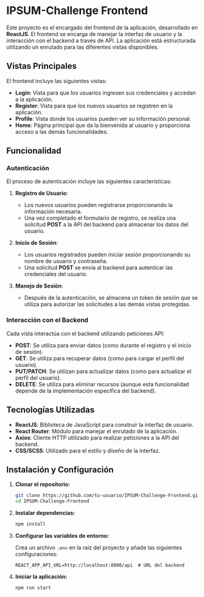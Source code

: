 
# IPSUM-Challenge Frontend

Este proyecto es el encargado del frontend de la aplicación, desarrollado en **ReactJS**. El frontend se encarga de manejar la interfaz de usuario y la interacción con el backend a través de API. La aplicación está estructurada utilizando un enrutado para las diferentes vistas disponibles.

## Vistas Principales

El frontend incluye las siguientes vistas:

- **Login**: Vista para que los usuarios ingresen sus credenciales y accedan a la aplicación.
- **Register**: Vista para que los nuevos usuarios se registren en la aplicación.
- **Profile**: Vista donde los usuarios pueden ver su información personal.
- **Home**: Página principal que da la bienvenida al usuario y proporciona acceso a las demás funcionalidades.

## Funcionalidad

### Autenticación

El proceso de autenticación incluye las siguientes características:

1. **Registro de Usuario**:
   - Los nuevos usuarios pueden registrarse proporcionando la información necesaria.
   - Una vez completado el formulario de registro, se realiza una solicitud **POST** a la API del backend para almacenar los datos del usuario.
   
2. **Inicio de Sesión**:
   - Los usuarios registrados pueden iniciar sesión proporcionando su nombre de usuario y contraseña.
   - Una solicitud **POST** se envía al backend para autenticar las credenciales del usuario.

3. **Manejo de Sesión**:
   - Después de la autenticación, se almacena un token de sesión que se utiliza para autorizar las solicitudes a las demás vistas protegidas.

### Interacción con el Backend

Cada vista interactúa con el backend utilizando peticiones API:

- **POST**: Se utiliza para enviar datos (como durante el registro y el inicio de sesión).
- **GET**: Se utiliza para recuperar datos (como para cargar el perfil del usuario).
- **PUT/PATCH**: Se utilizan para actualizar datos (como para actualizar el perfil del usuario).
- **DELETE**: Se utiliza para eliminar recursos (aunque esta funcionalidad depende de la implementación específica del backend).

## Tecnologías Utilizadas

- **ReactJS**: Biblioteca de JavaScript para construir la interfaz de usuario.
- **React Router**: Módulo para manejar el enrutado de la aplicación.
- **Axios**: Cliente HTTP utilizado para realizar peticiones a la API del backend.
- **CSS/SCSS**: Utilizado para el estilo y diseño de la interfaz.

## Instalación y Configuración

1. **Clonar el repositorio:**

   ```bash
   git clone https://github.com/tu-usuario/IPSUM-Challenge-Frontend.git
   cd IPSUM-Challenge-Frontend
   ```

2. **Instalar dependencias:**

   ```bash
   npm install
   ```

3. **Configurar las variables de entorno:**

   Crea un archivo `.env` en la raíz del proyecto y añade las siguientes configuraciones:
   
   ```env
   REACT_APP_API_URL=http://localhost:8000/api  # URL del backend
   ```

4. **Iniciar la aplicación:**

   ```bash
   npm run start
   ```

